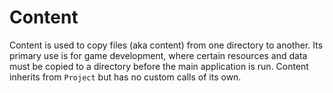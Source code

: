 Content
=======

Content is used to copy files (aka content) from one directory to another. Its primary use is for game development, where certain resources and data must be copied to a directory before the main application is run. Content inherits from `Project` but has no custom calls of its own.
